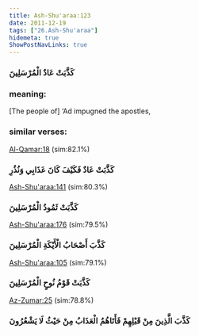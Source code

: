 ```yaml
---
title: Ash-Shu'araa:123
date: 2011-12-19
tags: ["26.Ash-Shu'araa"]
hidemeta: true 
ShowPostNavLinks: true 
---
```

### كَذَّبَتْ عَادٌ الْمُرْسَلِينَ
### meaning: 
[The people of] ‘Ad impugned the apostles,
### similar verses: 

[Al-Qamar:18](/54/18) (sim:82.1%)

### كَذَّبَتْ عَادٌ فَكَيْفَ كَانَ عَذَابِي وَنُذُرِ

[Ash-Shu'araa:141](/26/141) (sim:80.3%)

### كَذَّبَتْ ثَمُودُ الْمُرْسَلِينَ

[Ash-Shu'araa:176](/26/176) (sim:79.5%)

### كَذَّبَ أَصْحَابُ الْأَيْكَةِ الْمُرْسَلِينَ

[Ash-Shu'araa:105](/26/105) (sim:79.1%)

### كَذَّبَتْ قَوْمُ نُوحٍ الْمُرْسَلِينَ

[Az-Zumar:25](/39/25) (sim:78.8%)

### كَذَّبَ الَّذِينَ مِنْ قَبْلِهِمْ فَأَتَاهُمُ الْعَذَابُ مِنْ حَيْثُ لَا يَشْعُرُونَ
